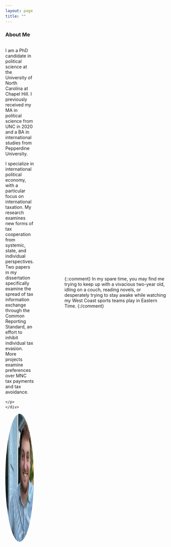 ```yaml
---
layout: page
title: ""
---
```



### About Me


<div style="display: flex; align-items: center;">
  <div style="flex: 1; padding-right: 1in;">
    <p>I am a PhD candidate in political science at the University of North Carolina at Chapel Hill. I previously received my MA in political science from UNC in 2020 and a BA in international studies from Pepperdine University. </p>
    <p>I specialize in international political economy, with a particular focus on international taxation. My research examines new forms of tax cooperation from systemic, state, and individual perspectives. Two papers in my dissertation specifically examine the spread of tax information exchange through the Common Reporting Standard, an effort to inhibit individual tax evasion. More projects examine preferences over MNC tax payments and tax avoidance. 
    
    </p>   </div>
  <div style="flex: 1;">
   <img style="float: right; border-radius: 50%;" src="assets/ditmore_photo_2022.jpg" width="371" height="400">

  </div>
</div>




{::comment}
In my spare time, you may find me trying to keep up with a vivacious two-year old, idling on a couch, reading novels, or desperately trying to stay awake while watching my West Coast sports teams play in Eastern Time. 
{:/comment}
